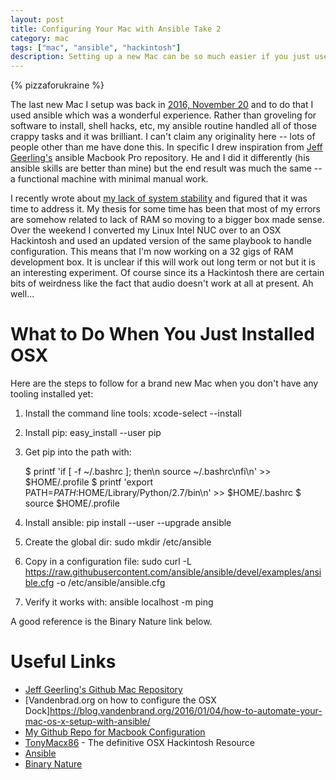 ```yaml
---
layout: post
title: Configuring Your Mac with Ansible Take 2
category: mac
tags: ["mac", "ansible", "hackintosh"]
description: Setting up a new Mac can be so much easier if you just use Ansible.
---
```

{% pizzaforukraine  %}

The last new Mac I setup was back in [2016, November 20](http://fuzzyblog.io/blog/osx/2016/11/20/ansible-for-configuring-your-mac-so-much-better.html) and to do that I used ansible which was a wonderful experience.  Rather than groveling for software to install, shell hacks, etc, my ansible routine handled all of those crappy tasks and it was brilliant.  I can't claim any originality here -- lots of people other than me have done this.  In specific I drew inspiration from [Jeff Geerling's](https://twitter.com/geerlingguy) ansible Macbook Pro repository.  He and I did it differently (his ansible skills are better than mine) but the end result was much the same -- a functional machine with minimal manual work.

I recently wrote about [my lack of system stability](http://fuzzyblog.io/blog/osx/2017/07/19/why-i-haven-t-switched-away-from-osx.html) and figured that it was time to address it.  My thesis for some time has been that most of my errors are somehow related to lack of RAM so moving to a bigger box made sense.  Over the weekend I converted my Linux Intel NUC over to an OSX Hackintosh and used an updated version of the same playbook to handle configuration.  This means that I'm now working on a 32 gigs of RAM development box.  It is unclear if this will work out long term or not but it is an interesting experiment.  Of course since its a Hackintosh there are certain bits of weirdness like the fact that audio doesn't work at all at present.  Ah well...

# What to Do When You Just Installed OSX

Here are the steps to follow for a brand new Mac when you don't have any tooling installed yet:

1.  Install the command line tools: xcode-select --install
2.  Install pip: easy_install --user pip
3.  Get pip into the path with: 
    
    $ printf 'if [ -f ~/.bashrc ]; then\n  source ~/.bashrc\nfi\n' >> $HOME/.profile
    $ printf 'export PATH=$PATH:$HOME/Library/Python/2.7/bin\n' >> $HOME/.bashrc
    $ source $HOME/.profile
    
4.  Install ansible: pip install --user --upgrade ansible
5.  Create the global dir: sudo mkdir /etc/ansible
6.  Copy in a configuration file: sudo curl -L https://raw.githubusercontent.com/ansible/ansible/devel/examples/ansible.cfg -o /etc/ansible/ansible.cfg
7.  Verify it works with: ansible localhost -m ping

A good reference is the Binary Nature link below.

# Useful Links

* [Jeff Geerling's Github Mac Repository](https://github.com/geerlingguy/mac-dev-playbook)
* [Vandenbrad.org on how to configure the OSX Dock]https://blog.vandenbrand.org/2016/01/04/how-to-automate-your-mac-os-x-setup-with-ansible/
* [My Github Repo for Macbook Configuration](https://github.com/fuzzygroup/ansible-macbook-pro)
* [TonyMacx86](https://www.tonymacx86.com/) - The definitive OSX Hackintosh Resource
* [Ansible](https://www.ansible.com/)
* [Binary Nature](http://binarynature.blogspot.com/2016/01/install-ansible-on-os-x-el-capitan_30.html)